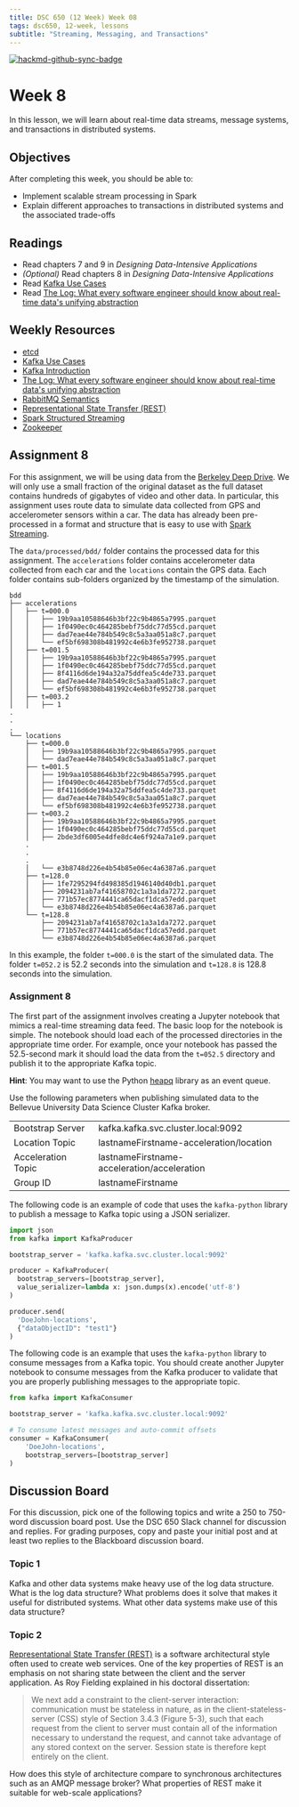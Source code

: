 ```yaml
---
title: DSC 650 (12 Week) Week 08
tags: dsc650, 12-week, lessons
subtitle: "Streaming, Messaging, and Transactions"
---
```


[![hackmd-github-sync-badge](https://hackmd.io/JO2hUoblRyG8GwnZLc4fxg/badge)](https://hackmd.io/JO2hUoblRyG8GwnZLc4fxg)

# Week 8

In this lesson, we will learn about real-time data streams, message systems, and transactions in distributed systems. 

## Objectives

After completing this week, you should be able to:

* Implement scalable stream processing in Spark
* Explain different approaches to transactions in distributed systems and the associated trade-offs

## Readings

* Read chapters 7 and 9 in *Designing Data-Intensive Applications*
* *(Optional)* Read chapters 8 in *Designing Data-Intensive Applications*
* Read [Kafka Use Cases][kafka-use-cases]
* Read [The Log: What every software engineer should know about real-time data's unifying abstraction][kafka-the-log]

## Weekly Resources

* [etcd][etcd]
* [Kafka Use Cases][kafka-use-cases]
* [Kafka Introduction][kafka-introduction]
* [The Log: What every software engineer should know about real-time data's unifying abstraction][kafka-the-log]
* [RabbitMQ Semantics][rabbitmq-semantics]
* [Representational State Transfer \(REST\)][fielding-rest]
* [Spark Structured Streaming][spark-structured-streaming]
* [Zookeeper][zookeeper]

## Assignment 8

For this assignment, we will be using data from the [Berkeley Deep Drive][berkeley-deepdrive]. We will only use a small fraction of the original dataset as the full dataset contains hundreds of gigabytes of video and other data. In particular, this assignment uses route data to simulate data collected from GPS and accelerometer sensors within a car. The data has already been pre-processed in a format and structure that is easy to use with [Spark Streaming][spark-structured-streaming]. 

The `data/processed/bdd/` folder contains the processed data for this assignment. The `accelerations` folder contains accelerometer data collected from each car and the `locations` contain the GPS data. Each folder contains sub-folders organized by the timestamp of the simulation. 

```shell
bdd
├── accelerations
│   ├── t=000.0
│   │   ├── 19b9aa10588646b3bf22c9b4865a7995.parquet
│   │   ├── 1f0490ec0c464285bebf75ddc77d55cd.parquet
│   │   ├── dad7eae44e784b549c8c5a3aa051a8c7.parquet
│   │   └── ef5bf698308b481992c4e6b3fe952738.parquet
│   ├── t=001.5
│   │   ├── 19b9aa10588646b3bf22c9b4865a7995.parquet
│   │   ├── 1f0490ec0c464285bebf75ddc77d55cd.parquet
│   │   ├── 8f4116d6de194a32a75ddfea5c4de733.parquet
│   │   ├── dad7eae44e784b549c8c5a3aa051a8c7.parquet
│   │   └── ef5bf698308b481992c4e6b3fe952738.parquet
│   ├── t=003.2
│   │   ├── 1
.
.
.
└── locations
    ├── t=000.0
    │   ├── 19b9aa10588646b3bf22c9b4865a7995.parquet
    │   └── dad7eae44e784b549c8c5a3aa051a8c7.parquet
    ├── t=001.5
    │   ├── 19b9aa10588646b3bf22c9b4865a7995.parquet
    │   ├── 1f0490ec0c464285bebf75ddc77d55cd.parquet
    │   ├── 8f4116d6de194a32a75ddfea5c4de733.parquet
    │   ├── dad7eae44e784b549c8c5a3aa051a8c7.parquet
    │   └── ef5bf698308b481992c4e6b3fe952738.parquet
    ├── t=003.2
    │   ├── 19b9aa10588646b3bf22c9b4865a7995.parquet
    │   ├── 1f0490ec0c464285bebf75ddc77d55cd.parquet
    │   ├── 2bde3df6005e4dfe8dc4e6f924a7a1e9.parquet
    .
    .
    .
    │   └── e3b8748d226e4b54b85e06ec4a6387a6.parquet
    ├── t=128.0
    │   ├── 1fe7295294fd498385d1946140d40db1.parquet
    │   ├── 2094231ab7af41658702c1a3a1da7272.parquet
    │   ├── 771b57ec8774441ca65dacf1dca57edd.parquet
    │   └── e3b8748d226e4b54b85e06ec4a6387a6.parquet
    └── t=128.8
        ├── 2094231ab7af41658702c1a3a1da7272.parquet
        ├── 771b57ec8774441ca65dacf1dca57edd.parquet
        └── e3b8748d226e4b54b85e06ec4a6387a6.parquet
```

In this example, the folder `t=000.0` is the start of the simulated data.  The folder `t=052.2` is 52.2 seconds into the simulation and `t=128.8` is 128.8 seconds into the simulation.

### Assignment 8

The first part of the assignment involves creating a Jupyter notebook that mimics a real-time streaming data feed. The basic loop for the notebook is simple.  The notebook should load each of the processed directories in the appropriate time order. For example, once your notebook has passed the 52.5-second mark it should load the data from the `t=052.5` directory and publish it to the appropriate Kafka topic. 

**Hint**: You may want to use the Python [heapq](https://docs.python.org/3/library/heapq.html) library as an event queue. 

Use the following parameters when publishing simulated data to the Bellevue University Data Science Cluster Kafka broker. 

|                      |                                             |
| -------------------- | ------------------------------------------- |
| Bootstrap Server     | kafka.kafka.svc.cluster.local:9092          |
| Location Topic       | lastnameFirstname-acceleration/location     |
| Acceleration Topic   | lastnameFirstname-acceleration/acceleration |
| Group ID             | lastnameFirstname                           |

The following code is an example of code that uses the `kafka-python` library to publish a message to Kafka topic using a JSON serializer. 

```python
import json
from kafka import KafkaProducer

bootstrap_server = 'kafka.kafka.svc.cluster.local:9092'

producer = KafkaProducer(
  bootstrap_servers=[bootstrap_server],
  value_serializer=lambda x: json.dumps(x).encode('utf-8')
)

producer.send(
  'DoeJohn-locations', 
  {"dataObjectID": "test1"}
)
```

The following code is an example that uses the `kafka-python` library to consume messages from a Kafka topic. You should create another Jupyter notebook to consume messages from the Kafka producer to validate that you are properly publishing messages to the appropriate topic. 

```python
from kafka import KafkaConsumer

bootstrap_server = 'kafka.kafka.svc.cluster.local:9092'

# To consume latest messages and auto-commit offsets
consumer = KafkaConsumer(
    'DoeJohn-locations',
    bootstrap_servers=[bootstrap_server]
)
```

## Discussion Board

For this discussion, pick one of the following topics and write a 250 to 750-word discussion board post. Use the DSC 650 Slack channel for discussion and replies.  For grading purposes, copy and paste your initial post and at least two replies to the Blackboard discussion board. 

### Topic 1

Kafka and other data systems make heavy use of the log data structure. What is the log data structure? What problems does it solve that makes it useful for distributed systems.  What other data systems make use of this data structure? 
 
### Topic 2

[Representational State Transfer (REST)][fielding-rest] is a software architectural style often used to create web services. One of the key properties of REST is an emphasis on not sharing state between the client and the server application. As Roy Fielding explained in his doctoral dissertation: 

> We next add a constraint to the client-server interaction: communication must be stateless in nature, as in the client-stateless-server (CSS) style of Section 3.4.3 (Figure 5-3), such that each request from the client to server must contain all of the information necessary to understand the request, and cannot take advantage of any stored context on the server. Session state is therefore kept entirely on the client.

How does this style of architecture compare to synchronous architectures such as an AMQP message broker? What properties of REST make it suitable for web-scale applications? 

[berkeley-deepdrive]: https://bdd-data.berkeley.edu/
[etcd]: https://etcd.io/
[fielding-rest]: https://www.ics.uci.edu/~fielding/pubs/dissertation/rest_arch_style.htm
[kafka-the-log]: https://engineering.linkedin.com/distributed-systems/log-what-every-software-engineer-should-know-about-real-time-datas-unifying
[kafka-use-cases]: https://kafka.apache.org/uses
[kafka-introduction]: https://kafka.apache.org/intro
[rabbitmq-semantics]: https://www.rabbitmq.com/semantics.html]
[spark-structured-streaming]: http://spark.apache.org/docs/latest/structured-streaming-programming-guide.html
[zookeeper]: https://zookeeper.apache.org/
